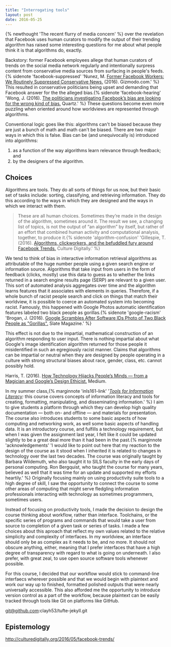 ```yaml
---
title: "Interrogating tools"
layout: post
date: 2016-05-25
---
```


{% newthought 'The recent flurry of media concern' %} over the revelation that Facebook uses human curators to modify the output of their trending algorithm has raised some interesting questions for me about what people think it is that algorithms do, exactly.<!--more-->

Backstory: former Facebook employees allege that human curators of trends on the social media network regularly and intentionally surpress content from conservative media sources from surfacing in people's feeds.{% sidenote 'facebook-suppressed' 'Nunez, M. [Former Facebook Workers: We Routinely Suppressed Conservative News.](http://gizmodo.com/former-facebook-workers-we-routinely-suppressed-conser-1775461006) (2016). Gizmodo.com.' %}
This resulted in conservative politicians being upset and demanding that Facebook answer for the the alleged bias.{% sidenote 'facebook-hearing' 'Wong, J. (2016). [The politicians investigating Facebook’s bias are looking for the wrong kind of bias.](http://qz.com/684618/the-politicians-investigating-facebooks-bias-are-looking-for-the-wrong-kind-of-bias/) Quartz.' %}
These questions become even more puzzling when oriented around how worldviews are represented through algorithms. 

Conventional logic goes like this: algorithms can't be biased because they are just a bunch of math and math can't be biased. 
There are two major ways in which this is false. 
Bias can be (and unequivocally is) introduced into algorithms:

1. as a function of the way algorithms learn relevance through feedback; and
2. by the designers of the algorithm. 

## Choices

Algorithms are tools. 
They do all sorts of things for us now, but their basic set of tasks include: sorting, classifying, and retrieving information. 
They do this according to the ways in which they are designed and the ways in which we interact with them. 

> These are all human choices. Sometimes they’re made in the design of the algorithm, sometimes around it. The result we see, a changing list of topics, is not the output of “an algorithm” by itself, but rather of an effort that combined human activity and computational analysis, together, to produce it.{% sidenote 'algorithm-confusion' 'Gillespie, T. (2016). [Algorithms, clickworkers, and the befuddled fury around Facebook Trends.](http://culturedigitally.org/2016/05/facebook-trends/) Culture Digitally.' %}

We tend to think of bias in interactive information retrieval algorithms as attributable of the huge number people using a given search engine or information source. 
Algorithms that take input from users in the form of feedback (clicks, mostly) use this data to guess as to whether the links returned in a search engine results page (SERP) are relevant to a given user. 
This sort of automated analysis aggregates over time and the algorithm learns features that it associates with elements in queries. 
Therefore, if a whole bunch of racist people search and click on things that match their worldview, it is possible to coerce an automated system into becoming racist. 
Famously, this happened with Google Photos automatic identification features labeled two black people as gorillas.{% sidenote 'google-racism' 'Brogan, J. (2016). [Google Scrambles After Software IDs Photo of Two Black People as "Gorillas".](http://www.slate.com/blogs/future_tense/2015/06/30/google_s_image_recognition_software_returns_some_surprisingly_racist_results.html) Slate Magazine.' %}

This effect is not due to the impartial, mathematical construction of an algorithm responding to user input. 
There is nothing impartial about what Google's image identification algorithm returned for those people it misidentified in such an egregiously racist manner. 
Claims that algorithms can be impartial or neutral when they are designed by people operating in a culture with strong structural biases about race, gender, class, etc. cannot possibly hold. 

Harris, T. (2016). [How Technology Hijacks People’s Minds — from a Magician and Google’s Design Ethicist.](https://medium.com/@tristanharris/how-technology-hijacks-peoples-minds-from-a-magician-and-google-s-design-ethicist-56d62ef5edf3) Medium.



In my summer class,{% marginnote 'inls161-link' '*[Tools for Information Literacy](http://inls161.johndmart.in):* this course covers concepts of information literacy and tools for creating, formatting, manipulating, and disseminating information.' %} I aim to give students a platform through which they can develop high quality documentation &mdash; both on- and offline &mdash; and materials for presentation. 
The course also introduces students to some basic aspects of how computing and networking work, as well some basic aspects of handling data. 
It is an introductory course, and fulfills a technology requirement, but when I was given the assignment last year, I felt like it could be updated slightly to be a great deal more than it had been in the past.{% marginnote 'acknowledgements' 'I would like to point out here that my reaction to the design of the course as it stood when I inherited it is related to changes in technology over the last two decades. The course was originally taught by Barbara Wildemuth, who also taught it to SILS faculty in the early days of personal computing. Ron Bergquist, who taught the course for many years, believed as well that it was time for an update and supported my efforts heartily.' %}
Originally focusing mainly on using productivity suite tools to a high degree of skill, I saw the opportunity to connect the course to some other areas of computing that might serve fledgling information professionals interacting with technology as sometimes programmers, sometimes users. 

Instead of focusing on productivity tools, I made the decision to design the course thinking about workflow, rather than interface. 
Toolchains, or the specific series of programs and commands that would take a user from source to completion of a given task or series of tasks. 
I made a few choices about this aproach that reflect my own values related to the relative simplicity and complexity of interfaces. 
In my worldview, an interface should only be as complex as it needs to be, and no more. 
It should not obscure anything, either, meaning that I prefer interfaces that have a high degree of transparency with regard to what is going on underneath. 
I also prefer, with great zeal, to use open source software tools whenever possible. 

For this course, I decided that our workflow would stick to command-line interfaecs wherever possible and that we would begin with plaintext and work our way up to finished, formatted polished outputs that were nearly universally accessible. 
This also afforded me the opportunity to introduce version control as a part of the workflow, because plaintext can be easily tracked through tools like Git on platforms like GitHub. 

git@github.com:clayh53/tufte-jekyll.git

## Epistemology

http://culturedigitally.org/2016/05/facebook-trends/